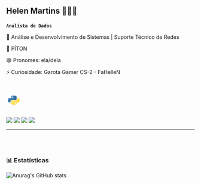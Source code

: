 ## Helen Martins 👩🏻‍💻 
**`Analista de Dados`**

🔭 Análise e Desenvolvimento de Sistemas | Suporte Técnico de Redes

🌱 PÍTON

😄 Pronomes: ela/dela 

⚡ Curiosidade: Garota Gamer CS-2 - FaHelleN

 ##
 
<div style="display: inline_block"><br>
  <img align="center" alt="Rafa-Python" height="30" width="40" src="https://raw.githubusercontent.com/devicons/devicon/master/icons/python/python-original.svg">
</div>

 ##
 
<div> 
  <a href="https://www.linkedin.com/in/helen-martins-535013132/" target="_blank"><img src="https://img.shields.io/badge/-LinkedIn-%230077B5?style=for-the-badge&logo=linkedin&logoColor=white" target="_blank"></a>
  <a href="https://www.youtube.com/@FAHELLEN" target="_blank"><img src="https://img.shields.io/badge/YouTube-FF0000?style=for-the-badge&logo=youtube&logoColor=white" target="_blank"></a>
  <a href="https://www.instagram.com/fahellen_/" target="_blank"><img src="https://img.shields.io/badge/-Instagram-%23E4405F?style=for-the-badge&logo=instagram&logoColor=white" target="_blank"></a>
 	<a href="https://www.twitch.tv/fahellen"_blank"><img src="https://img.shields.io/badge/Twitch-9146FF?style=for-the-badge&logo=twitch&logoColor=white" target="_blank"></a>
</div>

---

<br/>
<br/>

### 📊 Estatísticas

![Anurag's GitHub stats](https://github-readme-stats.vercel.app/api?username=helenmartinsgit&show_icons=true&theme=synthwave)


